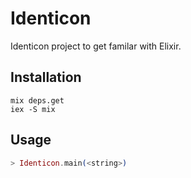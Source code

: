 # Identicon

Identicon project to get familar with Elixir.

## Installation

```
mix deps.get
iex -S mix
```

## Usage

```elixir
> Identicon.main(<string>)
```
